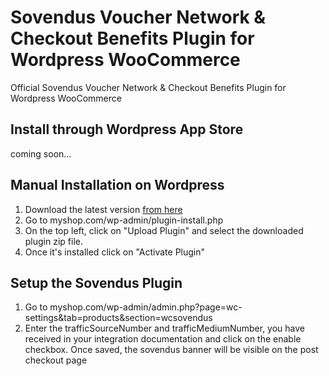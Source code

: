 # Sovendus Voucher Network & Checkout Benefits Plugin for Wordpress WooCommerce

Official Sovendus Voucher Network & Checkout Benefits Plugin for Wordpress WooCommerce

## Install through Wordpress App Store

coming soon...

## Manual Installation on Wordpress

1. Download the latest version [from here](https://raw.githubusercontent.com/Sovendus-GmbH/Sovendus-Wordpress-WooCommerce-Voucher-Network-and-Checkout-Benefits-Plugin/main/releases/woocommerce-sovendus-latest.zip)
2. Go to myshop.com/wp-admin/plugin-install.php
3. On the top left, click on "Upload Plugin" and select the downloaded plugin zip file.
4. Once it's installed  click on "Activate Plugin"

## Setup the Sovendus Plugin

1. Go to myshop.com/wp-admin/admin.php?page=wc-settings&tab=products&section=wcsovendus
2. Enter the trafficSourceNumber and trafficMediumNumber, you have received in your integration documentation and click on the enable checkbox. Once saved, the sovendus banner will be visible on the post checkout page
